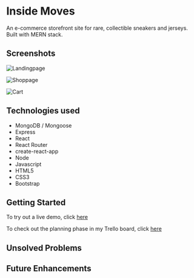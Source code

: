 # Inside Moves
An e-commerce storefront site for rare, collectible sneakers and jerseys. Built with MERN stack.

## Screenshots

![Landingpage](https://i.imgur.com/CnHUVWm.png "Screenshot1")

![Shoppage](https://i.imgur.com/1xKmT7o.png "Screenshot2")

![Cart](https://i.imgur.com/3YsZVlm.png "Screenshot3")


## Technologies used
* MongoDB / Mongoose
* Express
* React
* React Router
* create-react-app
* Node
* Javascript
* HTML5
* CSS3
* Bootstrap

## Getting Started
To try out a live demo, click [here](https://insidemoves.herokuapp.com/)

To check out the planning phase in my Trello board, click [here](https://trello.com/b/LmVXCwTB/project-4-inside-moves)


## Unsolved Problems

## Future Enhancements